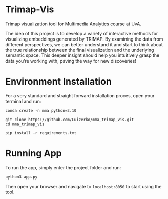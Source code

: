 # Trimap-Vis 
Trimap visualization tool for Multimedia Analytics course at UvA.

The idea of this project is to develop a variety of interactive methods for visualizing embeddings generated by TRIMAP. By examining the data from different perspectives, we can better understand it and start to think about the true relationship between the final visualization and the underlying semantic space. This deeper insight should help you intuitively grasp the data you’re working with, paving the way for new discoveries!

# Environment Installation
For a very standard and straight forward installation proces, open your terminal and run:

```
conda create -n mma python=3.10

git clone https://github.com/Luizerko/mma_trimap_vis.git
cd mma_trimap_vis

pip install -r requirements.txt
```

# Running App
To run the app, simply enter the project folder and run:

```
python3 app.py
```

Then open your browser and navigate to `localhost:8050` to start using the tool.